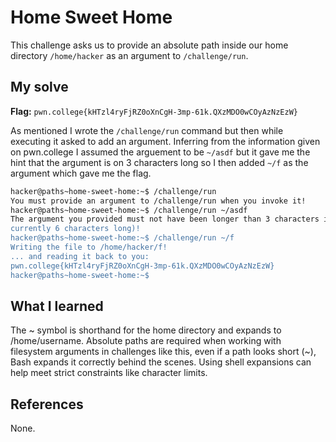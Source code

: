 # Home Sweet Home
This challenge asks us to provide an absolute path inside our home directory `/home/hacker` as an argument to `/challenge/run`.

## My solve
**Flag:** `pwn.college{kHTzl4ryFjRZ0oXnCgH-3mp-61k.QXzMDO0wCOyAzNzEzW}`

As mentioned I wrote the `/challenge/run` command but then while executing it asked to add an argument. Inferring from the information given on pwn.college I assumed the arguement to be `~/asdf` but it gave me the hint that the argument is on 3 characters long so I then added `~/f` as the argument which gave me the flag.

```bash
hacker@paths~home-sweet-home:~$ /challenge/run
You must provide an argument to /challenge/run when you invoke it!
hacker@paths~home-sweet-home:~$ /challenge/run ~/asdf
The argument you provided must not have been longer than 3 characters it's
currently 6 characters long)!
hacker@paths~home-sweet-home:~$ /challenge/run ~/f
Writing the file to /home/hacker/f!
... and reading it back to you:
pwn.college{kHTzl4ryFjRZ0oXnCgH-3mp-61k.QXzMDO0wCOyAzNzEzW}
hacker@paths~home-sweet-home:~$
```

## What I learned
The ~ symbol is shorthand for the home directory and expands to /home/username. Absolute paths are required when working with filesystem arguments in challenges like this, even if a path looks short (~), Bash expands it correctly behind the scenes. Using shell expansions can help meet strict constraints like character limits.

## References 
None.
